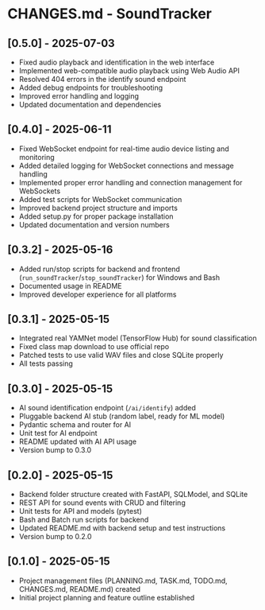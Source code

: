 # CHANGES.md - SoundTracker

## [0.5.0] - 2025-07-03
- Fixed audio playback and identification in the web interface
- Implemented web-compatible audio playback using Web Audio API
- Resolved 404 errors in the identify sound endpoint
- Added debug endpoints for troubleshooting
- Improved error handling and logging
- Updated documentation and dependencies

## [0.4.0] - 2025-06-11
- Fixed WebSocket endpoint for real-time audio device listing and monitoring
- Added detailed logging for WebSocket connections and message handling
- Implemented proper error handling and connection management for WebSockets
- Added test scripts for WebSocket communication
- Improved backend project structure and imports
- Added setup.py for proper package installation
- Updated documentation and version numbers

## [0.3.2] - 2025-05-16
- Added run/stop scripts for backend and frontend (`run_soundTracker`/`stop_soundTracker`) for Windows and Bash
- Documented usage in README
- Improved developer experience for all platforms

## [0.3.1] - 2025-05-15
- Integrated real YAMNet model (TensorFlow Hub) for sound classification
- Fixed class map download to use official repo
- Patched tests to use valid WAV files and close SQLite properly
- All tests passing

## [0.3.0] - 2025-05-15
- AI sound identification endpoint (`/ai/identify`) added
- Pluggable backend AI stub (random label, ready for ML model)
- Pydantic schema and router for AI
- Unit test for AI endpoint
- README updated with AI API usage
- Version bump to 0.3.0

## [0.2.0] - 2025-05-15
- Backend folder structure created with FastAPI, SQLModel, and SQLite
- REST API for sound events with CRUD and filtering
- Unit tests for API and models (pytest)
- Bash and Batch run scripts for backend
- Updated README.md with backend setup and test instructions
- Version bump to 0.2.0

## [0.1.0] - 2025-05-15
- Project management files (PLANNING.md, TASK.md, TODO.md, CHANGES.md, README.md) created
- Initial project planning and feature outline established
